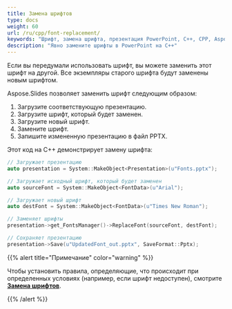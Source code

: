 ```yaml
---
title: Замена шрифтов
type: docs
weight: 60
url: /ru/cpp/font-replacement/
keywords: "Шрифт, замена шрифта, презентация PowerPoint, C++, CPP, Aspose.Slides для C++"
description: "Явно замените шрифты в PowerPoint на C++"
---
```


Если вы передумали использовать шрифт, вы можете заменить этот шрифт на другой. Все экземпляры старого шрифта будут заменены новым шрифтом.

Aspose.Slides позволяет заменить шрифт следующим образом:

1. Загрузите соответствующую презентацию.
2. Загрузите шрифт, который будет заменен.
3. Загрузите новый шрифт.
4. Замените шрифт.
5. Запишите измененную презентацию в файл PPTX.

Этот код на C++ демонстрирует замену шрифта:

``` cpp
// Загружает презентацию
auto presentation = System::MakeObject<Presentation>(u"Fonts.pptx");

// Загружает исходный шрифт, который будет заменен
auto sourceFont = System::MakeObject<FontData>(u"Arial");

// Загружает новый шрифт
auto destFont = System::MakeObject<FontData>(u"Times New Roman");

// Заменяет шрифты
presentation->get_FontsManager()->ReplaceFont(sourceFont, destFont);

// Сохраняет презентацию
presentation->Save(u"UpdatedFont_out.pptx", SaveFormat::Pptx);
```

{{% alert title="Примечание" color="warning" %}}

Чтобы установить правила, определяющие, что происходит при определенных условиях (например, если шрифт недоступен), смотрите [**Замена шрифтов**](/slides/ru/cpp/font-substitution/).

{{% /alert %}}